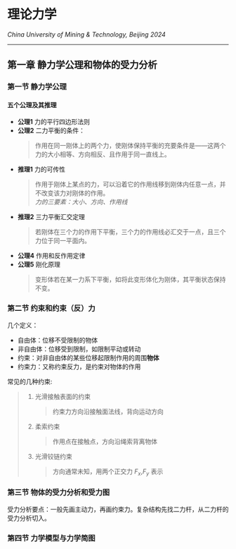 # 理论力学

*China University of Mining & Technology, Beijing 2024*  

-------------

## 第一章 静力学公理和物体的受力分析

### 第一节 静力学公理

#### 五个公理及其推理  

- **公理1** 力的平行四边形法则  
- **公理2** 二力平衡的条件：
    > 作用在同一刚体上的两个力，使刚体保持平衡的充要条件是——这两个力的大小相等、方向相反、且作用于同一直线上。  
- **推理1** 力的可传性
    > 作用于刚体上某点的力，可以沿着它的作用线移到刚体内任意一点，并不改变该力对刚体的作用。  
    > *力的三要素：大小、方向、作用线*  
- **推理2** 三力平衡汇交定理
    > 若刚体在三个力的作用下平衡，三个力的作用线必汇交于一点，且三个力位于同一平面内。  
- **公理4** 作用和反作用定律
- **公理5** 刚化原理
    > 变形体若在某一力系下平衡，如将此变形体化为刚体，其平衡状态保持不变。  
  
  
  
### 第二节 约束和约束（反）力  

几个定义：  
- 自由体：位移不受限制的物体
- 非自由体：位移受到限制，如限制平动或转动
- 约束：对非自由体的某些位移起限制作用的周围**物体**
- 约束力：又称约束反力，是约束对物体的作用
  
常见的几种约束:
> 1. 光滑接触表面的约束  
>       > 约束力方向沿接触面法线，背向运动方向
> 2. 柔索约束
>       > 作用点在接触点，方向沿绳索背离物体
> 3. 光滑铰链约束
>       > 方向通常未知，用两个正交力 $F_x$,$F_y$ 表示  
  
### 第三节 物体的受力分析和受力图

受力分析要点：一般先画主动力，再画约束力。复杂结构先找二力杆，从二力杆的受力分析切入。  

### 第四节 力学模型与力学简图  

